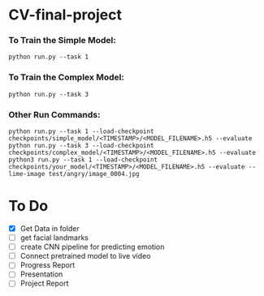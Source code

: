 # CV-final-project
### To Train the Simple Model: ###
```python run.py --task 1```

### To Train the Complex Model: ###
```python run.py --task 3```

### Other Run Commands: ###
```python run.py --task 1 --load-checkpoint checkpoints/simple_model/<TIMESTAMP>/<MODEL_FILENAME>.h5 --evaluate```
```python run.py --task 3 --load-checkpoint checkpoints/complex_model/<TIMESTAMP>/<MODEL_FILENAME>.h5 --evaluate```
```python3 run.py --task 1 --load-checkpoint checkpoints/your_model/<TIMESTAMP>/<MODEL_FILENAME>.h5 --evaluate --lime-image test/angry/image_0004.jpg```

# To Do #
- [x] Get Data in folder 
- [ ] get facial landmarks 
- [ ] create CNN pipeline for predicting emotion 
- [ ] Connect pretrained model to live video 
- [ ] Progress Report
- [ ] Presentation
- [ ] Project Report 

